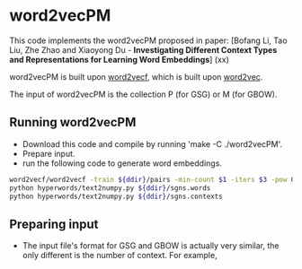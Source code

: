 # word2vecPM

This code implements the word2vecPM proposed in paper: [Bofang Li, Tao Liu, Zhe Zhao and Xiaoyong Du - **Investigating Different Context Types and Representations for Learning Word Embeddings**] (xx) 

word2vecPM is built upon [word2vecf](https://bitbucket.org/yoavgo/word2vecf), which is built upon [word2vec](http://code.google.com/p/word2vec). 

The input of word2vecPM is the collection P (for GSG) or M (for GBOW).

## Running word2vecPM 
- Download this code and compile by running 'make -C ./word2vecPM'.
- Prepare input.
- run the following code to generate word embeddings.
```Bash
word2vecf/word2vecf -train ${ddir}/pairs -min-count $1 -iters $3 -pow 0.75 -cvocab ${ddir}/counts.contexts.vocab -wvocab ${ddir}/counts.words.vocab -dumpcv ${ddir}/sgns.contexts -output ${ddir}/sgns.words -sample 1e-5 -threads 32 -negative $4 -size $5;
python hyperwords/text2numpy.py ${ddir}/sgns.words
python hyperwords/text2numpy.py ${ddir}/sgns.contexts
```

## Preparing input
- The input file's format for GSG and GBOW is actually very similar, the only different is the number of context. For example, 
